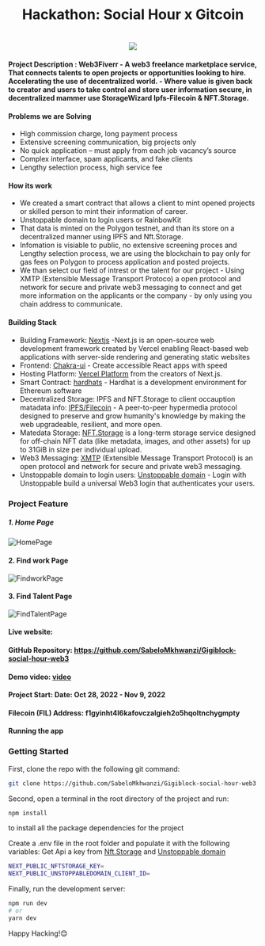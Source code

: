 <h1 align="center">
   <b>
    Hackathon: Social Hour x Gitcoin
    </b>
</h1>

<h1 align="center">
   <b>
        <a href="https://gigiblock-social-hour-web3.vercel.app/" target="_blank" ><img src="https://github.com/SabeloMkhwanzi/Gigiblock-social-hour-web3/blob/main/public/gigiblock-logo.png" /></a><br>
    </b>
</h1>

#### Project Description : Web3Fiverr - A web3 freelance marketplace service, That connects talents to open projects or opportunities looking to hire. Accelerating the use of decentralized world. - Where value is given back to creator and users to take control and store user information secure, in decentralized mammer use StorageWizard Ipfs-Filecoin & NFT.Storage.

#### Problems we are Solving

- High commission charge, long payment process
- Extensive screening communication, big projects only
- No quick application – must apply from each job vacancy’s source
- Complex interface, spam applicants, and fake clients
- Lengthy selection process, high service fee

#### How its work

- We created a smart contract that allows a client to mint opened projects or skilled person to mint their information of career.
- Unstoppable domain to login users or RainbowKit
- That data is minted on the Polygon testnet, and than its store on a decentralized manner using IPFS and Nft.Storage.
- Infomation is visiable to public, no extensive screening proces and Lengthy selection process, we are using the blockchain to pay only for gas fees on Polygon to process application and posted projects.
- We than select our field of intrest or the talent for our project - Using XMTP (Extensible Message Transport Protoco) a open protocol and network for secure and private web3 messaging to connect and get more information on the applicants or the company - by only using you chain address to communicate.

#### Building Stack

- Building Framework: [Nextjs](https://nextjs.org/) -Next.js is an open-source web development framework created by Vercel enabling React-based web applications with server-side rendering and generating static websites
- Frontend: [Chakra-ui](https://chakra-ui.com/) - Create accessible React apps with speed
- Hosting Platform: [Vercel Platform](https://vercel.com/new?utm_medium=default-template&filter=next.js&utm_source=create-next-app&utm_campaign=create-next-app-readme) from the creators of Next.js.
- Smart Contract: [hardhats](https://hardhat.org/docs) - Hardhat is a development environment for Ethereum software
- Decentralized Storage: IPFS and NFT.Storage to client occauption matadata info: [IPFS/Filecoin](https://ipfs.io/) - A peer-to-peer hypermedia protocol designed to preserve and grow humanity's knowledge by making the web upgradeable, resilient, and more open.
- Matedata Storage: [NFT.Storage](https://nft.storage/) is a long-term storage service designed for off-chain NFT data (like metadata, images, and other assets) for up to 31GiB in size per individual upload.
- Web3 Messaging: [XMTP](https://xmtp.org/) (Extensible Message Transport Protocol) is an open protocol and network for secure and private web3 messaging.
- Unstoppable domain to login users: [Unstoppable domain](https://docs.unstoppabledomains.com/) - Login with Unstoppable build a universal Web3 login that authenticates your users.

### Project Feature

##### 1. Home Page

![HomePage](https://github.com/SabeloMkhwanzi/Gigiblock-social-hour-web3/blob/main/public/GigiBlock%20updated%20version.png)

#### 2. Find work Page

![FindworkPage](https://github.com/SabeloMkhwanzi/Gigiblock-social-hour-web3/blob/main/public/GigiBlock%20updated%20version2.png)

#### 3. Find Talent Page

![FindTalentPage](https://github.com/SabeloMkhwanzi/Gigiblock-social-hour-web3/blob/main/public/GigiBlock%20updated%20version3.png)

#### Live website: []()

#### GitHub Repository: https://github.com/SabeloMkhwanzi/Gigiblock-social-hour-web3

#### Demo video: [video](https://youtu.be/uEdcnt6kBIg)

#### Project Start: Date: Oct 28, 2022 - Nov 9, 2022

#### Filecoin (FIL) Address: f1gyinht4l6kafovczalgieh2o5hqoltnchygmpty

#### Running the app

### Getting Started

First, clone the repo with the following git command:

```bash
git clone https://github.com/SabeloMkhwanzi/Gigiblock-social-hour-web3
```

Second, open a terminal in the root directory of the project and run:

```bash
npm install
```

to install all the package dependencies for the project

Create a .env file in the root folder and populate it with the following variables: Get Api a key from [Nft.Storage](https://nft.storage/) and [Unstoppable domain](https://docs.unstoppabledomains.com/)

```bash
NEXT_PUBLIC_NFTSTORAGE_KEY=
NEXT_PUBLIC_UNSTOPPABLEDOMAIN_CLIENT_ID=

```

Finally, run the development server:

```bash
npm run dev
# or
yarn dev
```

Happy Hacking!😊

